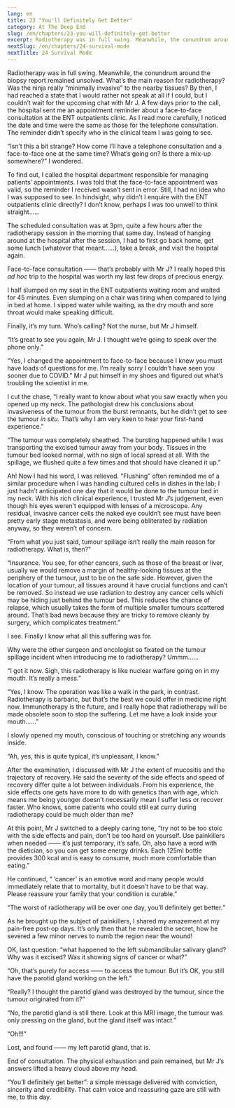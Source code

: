 ```yaml
---
lang: en
title: 23 "You'll Definitely Get Better"
category: At The Deep End
slug: /en/chapters/23-you-will-definitely-get-better
excerpt: Radiotherapy was in full swing. Meanwhile, the conundrum around the biopsy report remained unsolved. What’s the main reason for radiotherapy? Was the ninja really “minimally invasive” to the nearby tissues?
nextSlug: /en/chapters/24-survival-mode
nextTitle: 24 Survival Mode
---
```


Radiotherapy was in full swing. Meanwhile, the conundrum around the biopsy report remained unsolved. What’s the main reason for radiotherapy? Was the ninja really “minimally invasive” to the nearby tissues? By then, I had reached a state that I would rather not speak at all if I could, but I couldn’t wait for the upcoming chat with Mr J. A few days prior to the call, the hospital sent me an appointment reminder about a face-to-face consultation at the ENT outpatients clinic. As I read more carefully, I noticed the date and time were the same as those for the telephone consultation. The reminder didn’t specify who in the clinical team I was going to see.

“Isn’t this a bit strange? How come I’ll have a telephone consultation and a face-to-face one at the same time? What’s going on? Is there a mix-up somewhere?” I wondered.

To find out, I called the hospital department responsible for managing patients’ appointments. I was told that the face-to-face appointment was valid, so the reminder I received wasn’t sent in error. Still, I had no idea who I was supposed to see. In hindsight, why didn’t I enquire with the ENT outpatients clinic directly? I don’t know, perhaps I was too unwell to think straight......

The scheduled consultation was at 3pm, quite a few hours after the radiotherapy session in the morning that same day. Instead of hanging around at the hospital after the session, I had to first go back home, get some lunch (whatever that meant......), take a break, and visit the hospital again.

Face-to-face consultation —— that’s probably with Mr J? I really hoped this *ad hoc* trip to the hospital was worth my last few drops of precious energy.

I half slumped on my seat in the ENT outpatients waiting room and waited for 45 minutes. Even slumping on a chair was tiring when compared to lying in bed at home. I sipped water while waiting, as the dry mouth and sore throat would make speaking difficult. 

Finally, it’s my turn. Who’s calling? Not the nurse, but Mr J himself.

“It’s great to see you again, Mr J. I thought we’re going to speak over the phone only.”

“Yes, I changed the appointment to face-to-face because I knew you must have loads of questions for me. I’m really sorry I couldn’t have seen you sooner due to COVID.”
Mr J put himself in my shoes and figured out what’s troubling the scientist in me. 

I cut the chase, “I really want to know about what you saw exactly when you opened up my neck. The pathologist drew his conclusions about invasiveness of the tumour from the burst remnants, but he didn’t get to see the tumour *in situ*. That’s why I am very keen to hear your first-hand experience.”

“The tumour was completely sheathed. The bursting happened while I was transporting the excised tumour away from your body. Tissues in the tumour bed looked normal, with no sign of local spread at all. With the spillage, we flushed quite a few times and that should have cleaned it up.”

Ah! Now I had his word, I was relieved. “Flushing” often reminded me of a similar procedure when I was handling cultured cells in dishes in the lab; I just hadn’t anticipated one day that it would be done to the tumour bed in my neck. With his rich clinical experience, I trusted Mr J’s judgement, even though his eyes weren’t equipped with lenses of a microscope. Any residual, invasive cancer cells the naked eye couldn’t see must have been pretty early stage metastasis, and were being obliterated by radiation anyway, so they weren’t of concern.

<q>From what you just said, tumour spillage isn’t really the main reason for radiotherapy. What is, then?

“Insurance. You see, for other cancers, such as those of the breast or liver, usually we would remove a margin of healthy-looking tissues at the periphery of the tumour, just to be on the safe side. However, given the location of your tumour, all tissues around it have crucial functions and can’t be removed. So instead we use radiation to destroy any cancer cells which may be hiding just behind the tumour bed. This reduces the chance of relapse, which usually takes the form of multiple smaller tumours scattered around. That’s bad news because they are tricky to remove cleanly by surgery, which complicates treatment.”

I see. Finally I know what all this suffering was for.

Why were the other surgeon and oncologist so fixated on the tumour spillage incident when introducing me to radiotherapy? Ummm......

“I got it now. Sigh, this radiotherapy is like nuclear warfare going on in my mouth. It’s really a mess.”

“Yes, I know. The operation was like a walk in the park, in contrast. Radiotherapy is barbaric, but that’s the best we could offer in medicine right now. Immunotherapy is the future, and I really hope that radiotherapy will be made obsolete soon to stop the suffering. Let me have a look inside your mouth......”

I slowly opened my mouth, conscious of touching or stretching any wounds inside. 

“Ah, yes, this is quite typical, it’s unpleasant, I know.”

After the examination, I discussed with Mr J the extent of mucositis and the trajectory of recovery. He said the severity of the side effects and speed of recovery differ quite a lot between individuals. From his experience, the side effects one gets have more to do with genetics than with age, which means me being younger doesn’t necessarily mean I suffer less or recover faster. Who knows, some patients who could still eat curry during radiotherapy could be much older than me?

At this point, Mr J switched to a deeply caring tone, “try not to be too stoic with the side effects and pain, don’t be too hard on yourself. Use painkillers when needed —— it’s just temporary, it’s safe. Oh, also have a word with the dietician, so you can get some energy drinks. Each 125ml bottle provides 300 kcal and is easy to consume, much more comfortable than eating.”

He continued, “ ‘cancer’ is an emotive word and many people would immediately relate that to mortality, but it doesn’t have to be that way. Please reassure your family that your condition is curable.”

<q>The worst of radiotherapy will be over one day, you’ll definitely get better.

As he brought up the subject of painkillers, I shared my amazement at my pain-free post-op days. It’s only then that he revealed the secret, how he severed a few minor nerves to numb the region near the wound!

OK, last question: “what happened to the left submandibular salivary gland? Why was it excised? Was it showing signs of cancer or what?”

“Oh, that’s purely for access —— to access the tumour. But it’s OK, you still have the parotid gland working on the left.”

“Really? I thought the parotid gland was destroyed by the tumour, since the tumour originated from it?”

“No, the parotid gland is still there. Look at this MRI image, the tumour was only pressing on the gland, but the gland itself was intact.”

“Oh!!!”

Lost, and found —— my left parotid gland, that is.

End of consultation. The physical exhaustion and pain remained, but Mr J’s answers lifted a heavy cloud above my head.

“You’ll definitely get better”: a simple message delivered with conviction, sincerity and credibility. That calm voice and reassuring gaze are still with me, to this day.

